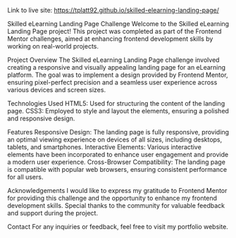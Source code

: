 Link to live site: https://tplatt92.github.io/skilled-elearning-landing-page/

Skilled eLearning Landing Page Challenge
Welcome to the Skilled eLearning Landing Page project! This project was completed as part of the Frontend Mentor challenges, aimed at enhancing frontend development skills by working on real-world projects.

Project Overview
The Skilled eLearning Landing Page challenge involved creating a responsive and visually appealing landing page for an eLearning platform. The goal was to implement a design provided by Frontend Mentor, ensuring pixel-perfect precision and a seamless user experience across various devices and screen sizes.

Technologies Used
HTML5: Used for structuring the content of the landing page.
CSS3: Employed to style and layout the elements, ensuring a polished and responsive design.

Features
Responsive Design: The landing page is fully responsive, providing an optimal viewing experience on devices of all sizes, including desktops, tablets, and smartphones.
Interactive Elements: Various interactive elements have been incorporated to enhance user engagement and provide a modern user experience.
Cross-Browser Compatibility: The landing page is compatible with popular web browsers, ensuring consistent performance for all users.

Acknowledgements
I would like to express my gratitude to Frontend Mentor for providing this challenge and the opportunity to enhance my frontend development skills. Special thanks to the community for valuable feedback and support during the project.

Contact
For any inquiries or feedback, feel free to visit my portfolio website.
